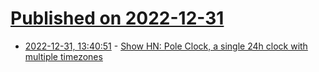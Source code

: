 # [Published on 2022-12-31](index.md)

* [2022-12-31, 13:40:51](https://news.ycombinator.com/item?id=34196340) - [Show HN: Pole Clock, a single 24h clock with multiple timezones](https://poleclock.com)
